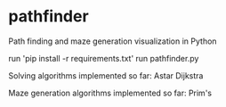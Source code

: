 # pathfinder
Path finding and maze generation visualization in Python

run 'pip install -r requirements.txt'
run pathfinder.py

Solving algorithms implemented so far:
Astar
Dijkstra

Maze generation algorithms implemented so far:
Prim's

